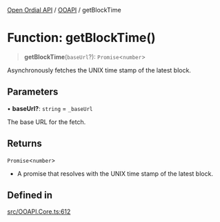 [Open Ordial API](../../README.md) / [OOAPI](../README.md) / getBlockTime

# Function: getBlockTime()

> **getBlockTime**(`baseUrl`?): `Promise`\<`number`\>

Asynchronously fetches the UNIX time stamp of the latest block.

## Parameters

• **baseUrl?**: `string` = `_baseUrl`

The base URL for the fetch.

## Returns

`Promise`\<`number`\>

- A promise that resolves with the UNIX time stamp of the latest block.

## Defined in

[src/OOAPI.Core.ts:612](https://github.com/open-ordinal/open-ordinal-api/blob/70e118e56492403aed907a3616034144dfc18228/src/OOAPI.Core.ts#L612)
